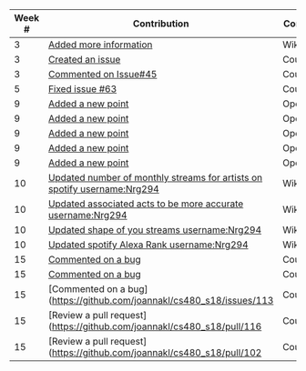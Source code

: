 |**Week #**|**Contribution**|**Contribution Type**|
|----------|----------------|---------------------|
|3|[Added more information](https://en.wikipedia.org/w/index.php?title=Jeet_Singh&action=history)|Wikipedia|
|3|[Created an issue](https://github.com/joannakl/cs480_s18/issues/46)|Course Website|
|3|[Commented on Issue#45](https://github.com/joannakl/cs480_s18/issues/45#issuecomment-366454858)|Course Website|
|5|[Fixed issue #63](https://github.com/joannakl/cs480_s18/issues/63)|Course Website|
|9|[Added a new point](https://www.openstreetmap.org/changeset/57749704)|OpenStreetMapper|
|9|[Added a new point](https://www.openstreetmap.org/changeset/57751813#map=19/40.72333/-73.99837)|OpenStreetMapper|
|9|[Added a new point](https://www.openstreetmap.org/changeset/57749704)|OpenStreetMapper|
|9|[Added a new point](https://www.openstreetmap.org/changeset/57751775#map=19/40.72337/-73.99871)|OpenStreetMapper|
|9|[Added a new point](https://www.openstreetmap.org/changeset/57751724#map=19/40.72361/-73.99812)|OpenStreetMapper|
|10|[Updated number of monthly streams for artists on spotify username:Nrg294](https://en.wikipedia.org/w/index.php?title=List_of_most_streamed_artists_on_Spotify&action=history)|Wikipedia|
|10|[Updated associated acts to be more accurate username:Nrg294](https://en.wikipedia.org/w/index.php?title=Chris_Lake&action=history)|Wikipedia|
|10|[Updated shape of you streams username:Nrg294](https://en.wikipedia.org/w/index.php?title=List_of_most_streamed_songs_on_Spotify&action=history)|Wikipedia|
|10|[Updated spotify Alexa Rank username:Nrg294](https://en.wikipedia.org/w/index.php?title=Spotify&action=history)|Wikipedia|
|15|[Commented on a bug](https://github.com/joannakl/cs480_s18/issues/118)|Course Website|
|15|[Commented on a bug](https://github.com/joannakl/cs480_s18/issues/115)|Course Website|
|15|[Commented on a bug](https://github.com/joannakl/cs480_s18/issues/113|Course Website|
|15|[Review a pull request](https://github.com/joannakl/cs480_s18/pull/116|Course Website|
|15|[Review a pull request](https://github.com/joannakl/cs480_s18/pull/102|Course Website|




